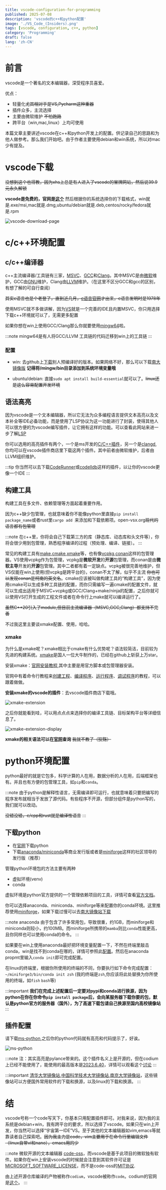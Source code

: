 ```yaml
---
title: vscode-configuration-for-programming
published: 2025-07-08
description: 'vscode的c++和python配置'
image: './VS_Code_(Insiders).png'
tags: [vscode, configuration, c++, python]
category: 'Programming'
draft: false 
lang: 'zh-CN'
---
```


# 前言

vscode是一个著名的文本编辑器，深受程序员喜爱。

优点：
- 轻量化~~尤其相对于是VS,Pycharm这种重器~~
- 插件众多，主流选择
- 主要由微软维护 ~~不怕跑路~~
- 跨平台（win,mac,linux）上均可使用

本篇文章主要讲述vscode在c++和python开发上的配置。供记录自己的思路和为他人做参考。那么我们开始吧。由于作者主要使用debian和win系统，所以对mac少有提及。

# vscode下载

~~没想到这个也得教，因为xhs上总是有人进入了vscode的冒牌网站，然后说39.9元永久解锁~~

**vscode是免费的，官网是[这个](https://code.visualstudio.com/)** 然后根据你的系统选择你的下载格式，win就是.exe/msi,mac就是.dmg,ubuntu/debian就是.deb,centos/rocky/fedora就是.rpm

![vscode-download-page](./vscode-download.png)

# c/c++环境配置

## c/c++编译器

c++主流编译器/工具链有三家，[MSVC](https://visualstudio.microsoft.com/zh-hans/downloads/)、[GCC](https://gcc.gnu.org/)和[Clang](https://clang.llvm.org/)。其中MSVC是由[微软](https://learn.microsoft.com/zh-cn/cpp/?view=msvc-170)维护，GCC由[GNU](https://www.gnu.org/)维护，Clang由[LLVM](https://llvm.org/)维护。（在这里不区分GCC和gcc的区别，有想了解的可自行查阅）

~~其实c语言也是个老登了，直到近几月，[c语言官网](https://c-language.org)才出来，c语言发明时是1978年~~

使用MSVC就不多做讲解，因为[VS](https://visualstudio.microsoft.com/zh-hans/vs/)就是一个完善的IDE且内置MSVC，你只用选择下载c++环境就可以了，无需更多配置

如果你想在win上使用GCC/Clang那么你就要使用[mingw64](https://www.mingw-w64.org/)啦。

:::note
mingw64是有人将GCC/LLVM 工具链的代码迁移到win上的工具链
:::

### 配置

- win:
去github上[下载](https://github.com/brechtsanders/winlibs_mingw/releases)别人预编译好的版本。如果网络不好，那么可以下载[南大镜像版](https://mirrors.nju.edu.cn/github-release/brechtsanders/winlibs_mingw/)
**记得将/mingw/bin目录添加到系统环境变量哦**

- ubuntu/debian:
直接`sudo apt install build-essential`就可以了。~~linux还是这么容易配置开发环境~~

## 语法高亮

因为vscode是一个文本编辑器，所以它无法为众多编程语言提供文本高亮以及文本补全等IDE必备功能，而是使用了LSP协议为这一功能进行了封装，使得其他人可以很方便的为vscode编写插件，让它拥有这样的功能。可以查看此网站来进一步了解[LSP](https://microsoft.github.io/language-server-protocol/)

你可以选用的高亮插件有两个，一个是ms开发的[C/C++插件](https://mirrors.nju.edu.cn/github-release/brechtsanders/winlibs_mingw/)，另一个是[clangd](https://github.com/clangd/vscode-clangd),你均可以在vscode插件商店里下载这两个插件。其中前者由微软维护，后者由LLVM组织维护。

:::tip
你当然可以去下载[CodeRunner](https://github.com/formulahendry/vscode-code-runner)或[codelldb](https://github.com/vadimcn/codelldb)这样的插件，以让你的vscode更像一个IDE
:::

## 构建工具

构建工具在多文件、依赖管理等方面起着重要作用。

因为c++缺少包管理，也就意味着你不能像python里直接`pip install package_name`或者rust里`cargo add `来添加和下载依赖项。open-vsx.org~~现代的语言都有包管理~~

:::note
在c++里，你将会自己下载第三方的库（静态库、动态库和头文件等），你将会很少用到包管理，熟悉程序编译的过程（预处理、编译、链接）。
:::

常见的构建工具有[make](https://www.gnu.org/software/make/),[cmake](https://cmake.org/),[xmake](https://xmake.io)等，也有像[vcpkg](https://learn.microsoft.com/zh-cn/vcpkg/get_started/overview),[conan](https://conan.io/)这样的包管理器。VS使用vcpkg作为包管理，vcpkg是**微软开发**的**开源**包管理，而conan是由**微软主导**开发的**开源**包管理。其中二者都有着一定缺点。vcpkg被很完善地维护，但VS仅能在win上使用(但vcpkg是跨平台的)，conan不太了解，似乎不主流 ~~你也可以发现conan是柯南的英文名~~。cmake应该被叫做构建工具的“构建工具”，因为使用cmake可以生成多种工具链的配置，而你只需编写一遍cmake的配置文件，就可以生成出适用于MSVC+vcpkg或GCC/Clang+make/ninja的配置，之后你就可以使用VS打开生成的工程文件或者在命令行上make就可以编译运行了。

~~虽然C++20引入了module,但目前主流编译器（MSVC,GCC,Clang）都支持不完善~~

不过我这里主要谈xmake配置、使用，哈哈。

### xmake

为什么是xmake呢？xmake相比于cmake有什么优势呢？语法较简洁，目前较为先进的构建系统。[xmake](https://github.com/xmake-io/xmake)是国人一位大牛制作的，已经在github上斩获上万star。

安装xmake：[官网安装教程](https://xmake.io/guide/quick-start.html#installation),其中主要是用官方脚本或包管理器安装。

官网中有着命令行教程来[创建工程](https://xmake.io/guide/quick-start.html#create-project)、[编译程序](https://xmake.io/guide/quick-start.html#build-project)、[运行程序](https://xmake.io/guide/quick-start.html#run-program)、[调试程序](https://xmake.io/guide/quick-start.html#debug-program)的教程，可以跟着做做。

**安装xmake的vscode的插件**：去vscode插件商店下载哦。

![xmake-extension](./xmake-extension-download.png)

之后你就能看到哇，可以用点点点来选择你的编译工具链、目标架构平台等详细信息了。

![xmake-extension-display](./xmake-extension-display.png)

**xmake的相关语法可以在[官网](https://xmake.io)查询** ~~我就不教了（狡黠）~~

# python环境配置

python最好的就是它包多，科学计算的人在用，数据分析的人在用，后端框架也有。并且也有方便的包管理工具，如`pip`和`conda`。

:::note
由于python是解释性语言，无需编译即可运行，也就意味着只要把编写的程序发布就相当于发放了源代码。有些程序不开源，但部分组件是python写的，我们就可以改动。

~~没错没错，c/cpp和rust就是编译性语言~~
:::

## 下载python

- 在[官网](https://www.python.org/downloads/)下载python
- 下载[anaconda/miniconda](https://www.anaconda.com/download)等商业发行版或者是[miniforge](https://conda-forge.org/)这样的社区领导的发行版（推荐）

管理python环境包的方法主要有两种
- 虚拟环境(venv)
- conda

虚拟环境是python官方提供的一个管理依赖项目的工具，详情可查看[官方文档](https://docs.python.org/3/library/venv.html)。

你可以选择anaconda、miniconda、miniforge等来配置你的conda环境。这里推荐使用[miniforge](https://conda-forge.org/miniforge/)，如果下载过慢可以去[南大镜像站下载](https://mirrors.nju.edu.cn/github-release/conda-forge/miniforge/)

:::note
anaconda 由于包含了许多常用包，导致很重，约1GB，而miniforge和miniconda则较小，约100MB。而miniforge所携带的`mamba`则比`conda`性能更高，且你同样也可以使用conda的命令。
:::

如果要在win上使用anaconda最好把环境变量配置一下，不然在终端里敲击conda，win是找不到conda在哪的，详情可参照此[配置](https://blog.csdn.net/qq_41027003/article/details/111242841)。然后在anaconda propmt里输入`conda init`即可完成配置。

在linux的终端里，根据你所使用的终端的不同，你要执行如下命令完成配置：`~/miniforge3/bin/conda init zsh` (我的终端是`zsh`,你应该将此处替换为你所使用的终端，如`fish` `bash`等)

:::important
**我们在完成上述配置后一定要对pypi和conda进行换源，因为python在你在你命令`pip install package`后，会向某服务器下载你要的包，默认是python官方的服务器（国外），为了高速下载包请自己换源至国内高校镜像站**
:::

## 插件配置

请下载[ms-python](https://github.com/Microsoft/vscode-python),之后你的python代码就有高亮和代码提示了，好诶。

![ms-python](./python-extension.png)

:::note
注：其实高亮是pylance带来的。这个插件名义上是开源的，但在codium上已经不能使用了，能使用的最高版本是[2023.6.40](https://marketplace.visualstudio.com/_apis/public/gallery/publishers/ms-python/vsextensions/vscode-pylance/2023.6.40/vspackage)，详情可以观看这个[讨论](https://stackoverflow.com/questions/75345501/make-python-code-highlighting-for-vscodium-equal-to-vscode)
:::

:::important
[清华大学镜像站](https://mirrors.tuna.tsinghua.edu.cn/),[中国科学技术大学镜像站](https://mirrors.ustc.edu.cn/),[南京大学镜像站](https://mirror.nju.edu.cn/)，这些镜像站可以方便国外常用软件的下载和换源，以及linux的下载和换源。
:::


# 结

vscode号称一个code写天下，你基本只用配置插件即可。对我来说，因为我的主系统是debian+win，我有跨平台的要求，所以选择了vscode。如果只在win上开发，你当然可以选择“宇宙第一IDE”VS。至于其他的文本编辑器如vim,emacs等就靠读者自己探索吧。~~因为我主力是code，vim主要用于在命令行里编辑文件（linux自带vi和nano），emacs用的少~~

:::note
微软开源的文本编辑器 [code-oss](https://github.com/microsoft/vscode)，而vscode是基于此项目的微软独有软件。如果你在win上安装vscode的时候就会注意到其软件许可证是[MICROSOFT_SOFTWARE_LICENSE](https://code.visualstudio.com/license)，而不是code-oss的[MIT协议](https://opensource.org/license/MIT).

由上述开源仓库编译的产物被称作`codium`，vscode被称作`code`。codium的官网是[这个](https://vscodium.com/)。
:::